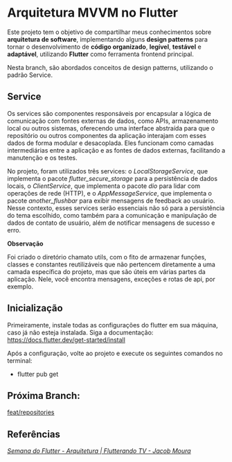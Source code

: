 # Arquitetura MVVM no Flutter

Este projeto tem o objetivo de compartilhar meus conhecimentos sobre **arquitetura de software**,  implementando alguns **design patterns** para tornar o desenvolvimento de **código organizado**, **legível**, **testável** e **adaptável**, utilizando **Flutter** como ferramenta frontend principal.

Nesta branch, são abordados conceitos de design patterns, utilizando o padrão Service.

## Service

Os services são componentes responsáveis por encapsular a lógica de comunicação com fontes externas de dados, como APIs, armazenamento local ou outros sistemas, oferecendo uma interface abstraída para que o repositório ou outros componentes da aplicação interajam com esses dados de forma modular e desacoplada. Eles funcionam como camadas intermediárias entre a aplicação e as fontes de dados externas, facilitando a manutenção e os testes.

No projeto, foram utilizados três services: o *LocalStorageService*, que implementa o pacote *flutter_secure_storage* para a persistência de dados locais, o *ClientService*, que implementa o pacote *dio* para lidar com operações de rede (HTTP), e o *AppMessageService*, que implementa o pacote *another_flushbar* para exibir mensagens de feedback ao usuário. Nesse contexto, esses services serão essenciais não só para a persistência do tema escolhido, como também para a comunicação e manipulação de dados de contato de usuário, além de notificar mensagens de sucesso e erro.

**Observação**

Foi criado o diretório chamato utils, com o fito de armazenar funções, classes e constantes reutilizáveis que não pertencem diretamente a uma camada específica do projeto, mas que são úteis em várias partes da aplicação. Nele, você encontra mensagens, exceções e rotas de api, por exemplo.

## Inicialização

Primeiramente, instale todas as configurações do flutter em sua máquina, caso já não esteja instalada. Siga a documentação: https://docs.flutter.dev/get-started/install

Após a configuração, volte ao projeto e execute os seguintes comandos no terminal:

- flutter pub get

## Próxima Branch:

[feat/repositories](https://github.com/lazaroalexandre/arquitetura_mvvm_flutter/tree/feat/services)

## Referências

*[Semana do Flutter - Arquitetura | Flutterando TV - Jacob Moura](https://www.youtube.com/watch?v=8lqj7YQ71lo&list=PLlBnICoI-g-c_ZIHqzQjg5E4Re92-qYXn)*